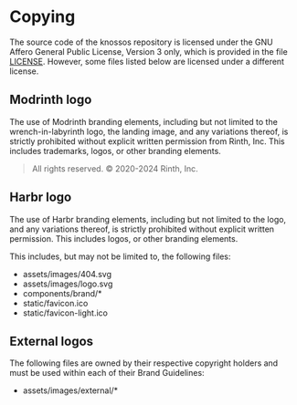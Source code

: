 # Copying

The source code of the knossos repository is licensed under the GNU Affero General Public License, Version 3 only, which is provided in the file [LICENSE](./LICENSE). However, some files listed below are licensed under a different license.

## Modrinth logo

The use of Modrinth branding elements, including but not limited to the wrench-in-labyrinth logo, the landing image, and any variations thereof, is strictly prohibited without explicit written permission from Rinth, Inc. This includes trademarks, logos, or other branding elements.

> All rights reserved. © 2020-2024 Rinth, Inc.

## Harbr logo

The use of Harbr branding elements, including but not limited to the logo, and any variations thereof, is strictly prohibited without explicit written permission. This includes logos, or other branding elements.


This includes, but may not be limited to, the following files:

- assets/images/404.svg
- assets/images/logo.svg
- components/brand/\*
- static/favicon.ico
- static/favicon-light.ico

## External logos

The following files are owned by their respective copyright holders and must be used within each of their Brand Guidelines:

- assets/images/external/\*
